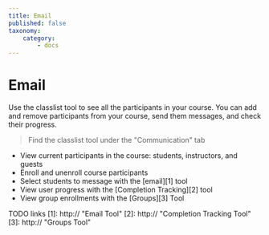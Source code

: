 ```yaml
---
title: Email
published: false
taxonomy:
    category:
        - docs
---
```


# Email

Use the classlist tool to see all the participants in your course.  You can add and remove participants from your course, send them messages, and check their progress.

> Find the classlist tool under the "Communication" tab

* View current participants in the course: students, instructors, and guests
* Enroll and unenroll course participants 
* Select students to message with the [email][1] tool
* View user progress with the [Completion Tracking][2] tool
* View group enrollments with the [Groups][3] Tool

TODO links
[1]: http:// "Email Tool"
[2]: http:// "Completion Tracking Tool"  
[3]: http:// "Groups Tool"